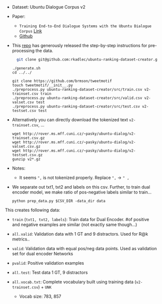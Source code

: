 * Dataset: Ubuntu Dialogue Corpus v2
* Paper:
  * `Training End-to-End Dialogue Systems with the Ubuntu Dialogue Corpus` [Link](https://www.google.co.in/url?sa=t&rct=j&q=&esrc=s&source=web&cd=1&ved=0ahUKEwjq6dzn_bXXAhUFS48KHZHUCzYQFggnMAA&url=http%3A%2F%2Fwww.cs.toronto.edu%2F~lcharlin%2Fpapers%2Fubuntu_dialogue_dd17.pdf&usg=AOvVaw3yTYIqpoxwiQSVpEwvHye4)
  * [Github](https://github.com/rkadlec/ubuntu-ranking-dataset-creator)

* This [repo](https://github.com/brmson/dataset-sts/tree/master/data/anssel/ubuntu) has generously released the step-by-step instructions for pre-processing the data.
  ```bash
    git clone git@github.com:rkadlec/ubuntu-ranking-dataset-creator.git
  ```

  ```
  ./generate.sh
  cd ../../

  git clone https://github.com/brmson/tweetmotif
  touch tweetmotif/__init__.py
  ./preprocess.py ubuntu-ranking-dataset-creator/src/train.csv v2-trainset.csv train
  ./preprocess.py ubuntu-ranking-dataset-creator/src/valid.csv v2-valset.csv test
  ./preprocess.py ubuntu-ranking-dataset-creator/src/test.csv v2-testset.csv test
  ```

* Alternatively you can directly download the tokenized text
`v2-trainset.csv`, ...
  ```
  wget http://rover.ms.mff.cuni.cz/~pasky/ubuntu-dialog/v2-trainset.csv.gz
  wget http://rover.ms.mff.cuni.cz/~pasky/ubuntu-dialog/v2-valset.csv.gz
  wget http://rover.ms.mff.cuni.cz/~pasky/ubuntu-dialog/v2-testset.csv.gz
  gunzip v2*.gz
  ```

* Notes:
  * It seems `",` is not tokenized properly. Replace `",` -> `" ,`

* We separate out txt1, txt2 and labels on this csv. Further, to train dual encoder model, we make ratio of pos-negative labels similar to train...

  ```
  python prep_data.py $CSV_DIR -data_dir data
  ```

This creates following data:
  * `train` (`txt1, txt2, labels`): Train data for Dual Encoder. #of positive and negative examples are similar (not exactly same though...)

  * `all.valid`: Validation data with 1 GT and 9 distractors. Used for R@k metrics..

  * `valid`: Validation data with equal pos/neg data points. Used as validation set for dual encoder Networks

  * `pvalid`: Positive validation examples

  * `all.test`: Test data 1 GT, 9 distractors

  * `all.vocab.txt`: Complete vocabulary built using training data (`v2-trainset.csv`) + `UNK`
    * Vocab size: 783, 857

